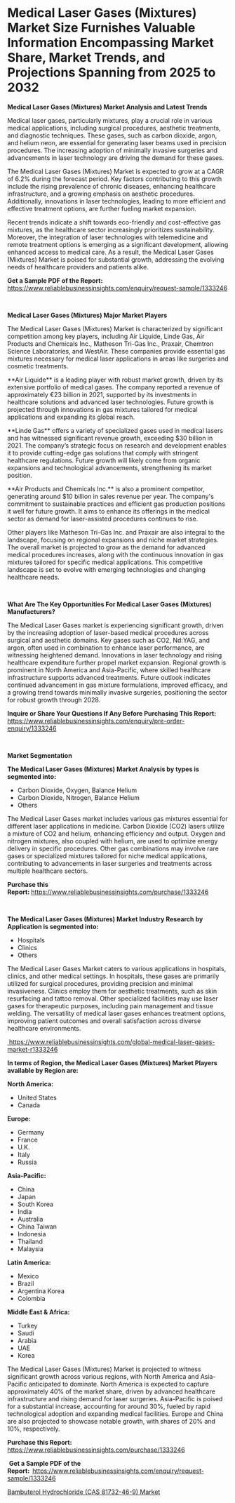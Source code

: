 <p><h1>Medical Laser Gases (Mixtures) Market Size Furnishes Valuable Information Encompassing Market Share, Market Trends, and Projections Spanning from 2025 to 2032</h1></p><p><strong>Medical Laser Gases (Mixtures) Market Analysis and Latest Trends</strong></p>
<p><p>Medical laser gases, particularly mixtures, play a crucial role in various medical applications, including surgical procedures, aesthetic treatments, and diagnostic techniques. These gases, such as carbon dioxide, argon, and helium neon, are essential for generating laser beams used in precision procedures. The increasing adoption of minimally invasive surgeries and advancements in laser technology are driving the demand for these gases.</p><p>The Medical Laser Gases (Mixtures) Market is expected to grow at a CAGR of 6.2% during the forecast period. Key factors contributing to this growth include the rising prevalence of chronic diseases, enhancing healthcare infrastructure, and a growing emphasis on aesthetic procedures. Additionally, innovations in laser technologies, leading to more efficient and effective treatment options, are further fueling market expansion.</p><p>Recent trends indicate a shift towards eco-friendly and cost-effective gas mixtures, as the healthcare sector increasingly prioritizes sustainability. Moreover, the integration of laser technologies with telemedicine and remote treatment options is emerging as a significant development, allowing enhanced access to medical care. As a result, the Medical Laser Gases (Mixtures) Market is poised for substantial growth, addressing the evolving needs of healthcare providers and patients alike.</p></p>
<p><strong>Get a Sample PDF of the Report:&nbsp;</strong> <a href="https://www.reliablebusinessinsights.com/enquiry/request-sample/1333246?utm_campaign=3131&utm_medium=2&utm_source=Github&utm_content=ia&utm_term=03042025&utm_id=medical-laser-gases-mixtures">https://www.reliablebusinessinsights.com/enquiry/request-sample/1333246</a></p>
<p>&nbsp;</p>
<p><strong>Medical Laser Gases (Mixtures) Major Market Players</strong></p>
<p><p>The Medical Laser Gases (Mixtures) Market is characterized by significant competition among key players, including Air Liquide, Linde Gas, Air Products and Chemicals Inc., Matheson Tri-Gas Inc., Praxair, Chemtron Science Laboratories, and WestAir. These companies provide essential gas mixtures necessary for medical laser applications in areas like surgeries and cosmetic treatments.</p><p>**Air Liquide** is a leading player with robust market growth, driven by its extensive portfolio of medical gases. The company reported a revenue of approximately €23 billion in 2021, supported by its investments in healthcare solutions and advanced laser technologies. Future growth is projected through innovations in gas mixtures tailored for medical applications and expanding its global reach.</p><p>**Linde Gas** offers a variety of specialized gases used in medical lasers and has witnessed significant revenue growth, exceeding $30 billion in 2021. The company’s strategic focus on research and development enables it to provide cutting-edge gas solutions that comply with stringent healthcare regulations. Future growth will likely come from organic expansions and technological advancements, strengthening its market position.</p><p>**Air Products and Chemicals Inc.** is also a prominent competitor, generating around $10 billion in sales revenue per year. The company's commitment to sustainable practices and efficient gas production positions it well for future growth. It aims to enhance its offerings in the medical sector as demand for laser-assisted procedures continues to rise.</p><p>Other players like Matheson Tri-Gas Inc. and Praxair are also integral to the landscape, focusing on regional expansions and niche market strategies. The overall market is projected to grow as the demand for advanced medical procedures increases, along with the continuous innovation in gas mixtures tailored for specific medical applications. This competitive landscape is set to evolve with emerging technologies and changing healthcare needs.</p></p>
<p>&nbsp;</p>
<p><strong>What Are The Key Opportunities For Medical Laser Gases (Mixtures) Manufacturers?</strong></p>
<p><p>The Medical Laser Gases market is experiencing significant growth, driven by the increasing adoption of laser-based medical procedures across surgical and aesthetic domains. Key gases such as CO2, Nd:YAG, and argon, often used in combination to enhance laser performance, are witnessing heightened demand. Innovations in laser technology and rising healthcare expenditure further propel market expansion. Regional growth is prominent in North America and Asia-Pacific, where skilled healthcare infrastructure supports advanced treatments. Future outlook indicates continued advancement in gas mixture formulations, improved efficacy, and a growing trend towards minimally invasive surgeries, positioning the sector for robust growth through 2028.</p></p>
<p><strong>Inquire or Share Your Questions If Any Before Purchasing This Report:</strong> <a href="https://www.reliablebusinessinsights.com/enquiry/pre-order-enquiry/1333246?utm_campaign=3131&utm_medium=2&utm_source=Github&utm_content=ia&utm_term=03042025&utm_id=medical-laser-gases-mixtures">https://www.reliablebusinessinsights.com/enquiry/pre-order-enquiry/1333246</a></p>
<p>&nbsp;</p>
<p><strong>Market Segmentation</strong></p>
<p><strong>The Medical Laser Gases (Mixtures) Market Analysis by types is segmented into:</strong></p>
<p><ul><li>Carbon Dioxide, Oxygen, Balance Helium</li><li>Carbon Dioxide, Nitrogen, Balance Helium</li><li>Others</li></ul></p>
<p><p>The Medical Laser Gases market includes various gas mixtures essential for different laser applications in medicine. Carbon Dioxide (CO2) lasers utilize a mixture of CO2 and helium, enhancing efficiency and output. Oxygen and nitrogen mixtures, also coupled with helium, are used to optimize energy delivery in specific procedures. Other gas combinations may involve rare gases or specialized mixtures tailored for niche medical applications, contributing to advancements in laser surgeries and treatments across multiple healthcare sectors.</p></p>
<p><strong>Purchase this Report:&nbsp;</strong><a href="https://www.reliablebusinessinsights.com/purchase/1333246?utm_campaign=3131&utm_medium=2&utm_source=Github&utm_content=ia&utm_term=03042025&utm_id=medical-laser-gases-mixtures">https://www.reliablebusinessinsights.com/purchase/1333246</a></p>
<p>&nbsp;</p>
<p><strong>The Medical Laser Gases (Mixtures) Market Industry Research by Application is segmented into:</strong></p>
<p><ul><li>Hospitals</li><li>Clinics</li><li>Others</li></ul></p>
<p><p>The Medical Laser Gases Market caters to various applications in hospitals, clinics, and other medical settings. In hospitals, these gases are primarily utilized for surgical procedures, providing precision and minimal invasiveness. Clinics employ them for aesthetic treatments, such as skin resurfacing and tattoo removal. Other specialized facilities may use laser gases for therapeutic purposes, including pain management and tissue welding. The versatility of medical laser gases enhances treatment options, improving patient outcomes and overall satisfaction across diverse healthcare environments.</p></p>
<p><a href="https://www.reliablebusinessinsights.com/global-medical-laser-gases-market-r1333246?utm_campaign=3131&utm_medium=2&utm_source=Github&utm_content=ia&utm_term=03042025&utm_id=medical-laser-gases-mixtures">&nbsp;https://www.reliablebusinessinsights.com/global-medical-laser-gases-market-r1333246</a></p>
<p><strong>In terms of Region, the Medical Laser Gases (Mixtures) Market Players available by Region are:</strong></p>
<p>
    <p> <strong> North America: </strong>
        <ul>
            <li>United States</li>
            <li>Canada</li>
        </ul>
        </p> 
    <p> <strong> Europe: </strong>
        <ul>
            <li>Germany</li>
            <li>France</li>
            <li>U.K.</li>
            <li>Italy</li>
            <li>Russia</li>
        </ul>
        </p> 
    <p> <strong> Asia-Pacific: </strong>
        <ul>
            <li>China</li>
            <li>Japan</li>
            <li>South Korea</li>
            <li>India</li>
            <li>Australia</li>
            <li>China Taiwan</li>
            <li>Indonesia</li>
            <li>Thailand</li>
            <li>Malaysia</li>
        </ul>
        </p> 
    <p> <strong> Latin America: </strong>
        <ul>
            <li>Mexico</li>
            <li>Brazil</li>
            <li>Argentina Korea</li>
            <li>Colombia</li>
        </ul>
        </p> 
    <p> <strong> Middle East & Africa: </strong>
        <ul>
            <li>Turkey</li>
            <li>Saudi</li>
            <li>Arabia</li>
            <li>UAE</li>
            <li>Korea</li>
        </ul>
    </p>
    </p>
<p><p>The Medical Laser Gases (Mixtures) Market is projected to witness significant growth across various regions, with North America and Asia-Pacific anticipated to dominate. North America is expected to capture approximately 40% of the market share, driven by advanced healthcare infrastructure and rising demand for laser surgeries. Asia-Pacific is poised for a substantial increase, accounting for around 30%, fueled by rapid technological adoption and expanding medical facilities. Europe and China are also projected to showcase notable growth, with shares of 20% and 10%, respectively.</p></p>
<p><strong>Purchase this Report: </strong><a href="https://www.reliablebusinessinsights.com/purchase/1333246?utm_campaign=3131&utm_medium=2&utm_source=Github&utm_content=ia&utm_term=03042025&utm_id=medical-laser-gases-mixtures">https://www.reliablebusinessinsights.com/purchase/1333246</a></p>
<p>&nbsp;<strong>Get a Sample PDF of the Report:&nbsp;&nbsp;</strong><a href="https://www.reliablebusinessinsights.com/enquiry/request-sample/1333246?utm_campaign=3131&utm_medium=2&utm_source=Github&utm_content=ia&utm_term=03042025&utm_id=medical-laser-gases-mixtures">https://www.reliablebusinessinsights.com/enquiry/request-sample/1333246</a></p>
<p><strong></strong></p>
<p><p><a href="https://github.com/xalatieusope/Market-Research-Report-List-1/blob/main/bambuterol-hydrochloride-cas-81732-46-9-market.md?utm_campaign=3131&utm_medium=2&utm_source=Github&utm_content=ia&utm_term=03042025&utm_id=medical-laser-gases-mixtures">Bambuterol Hydrochloride (CAS 81732-46-9) Market</a></p></p>